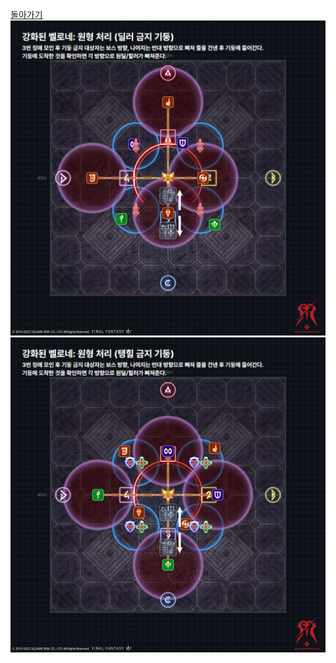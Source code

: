 [돌아가기](https://github.com/Gangaemonium/Asphodelos/tree/main/README.md)
![/p4s_I/0009.png](https://raw.githubusercontent.com/Gangaemonium/Asphodelos/main/p4s_I/0009.png)
![/p4s_I/0010.png](https://raw.githubusercontent.com/Gangaemonium/Asphodelos/main/p4s_I/0010.png)
